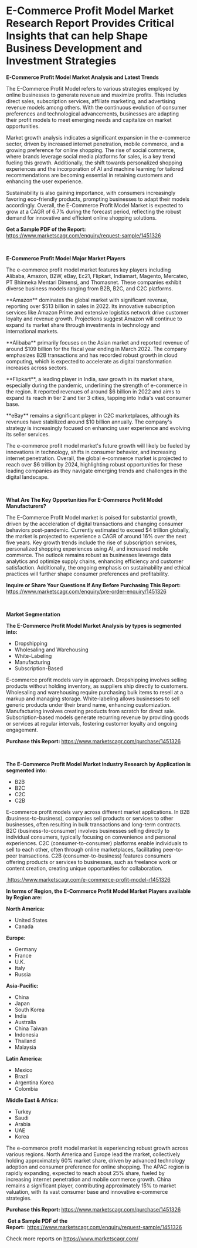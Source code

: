 <p><h1>E-Commerce Profit Model Market Research Report Provides Critical Insights that can help Shape Business Development and Investment Strategies</h1></p><p><strong>E-Commerce Profit Model Market Analysis and Latest Trends</strong></p>
<p><p>The E-Commerce Profit Model refers to various strategies employed by online businesses to generate revenue and maximize profits. This includes direct sales, subscription services, affiliate marketing, and advertising revenue models among others. With the continuous evolution of consumer preferences and technological advancements, businesses are adapting their profit models to meet emerging needs and capitalize on market opportunities.</p><p>Market growth analysis indicates a significant expansion in the e-commerce sector, driven by increased internet penetration, mobile commerce, and a growing preference for online shopping. The rise of social commerce, where brands leverage social media platforms for sales, is a key trend fueling this growth. Additionally, the shift towards personalized shopping experiences and the incorporation of AI and machine learning for tailored recommendations are becoming essential in retaining customers and enhancing the user experience.</p><p>Sustainability is also gaining importance, with consumers increasingly favoring eco-friendly products, prompting businesses to adapt their models accordingly. Overall, the E-Commerce Profit Model Market is expected to grow at a CAGR of 6.7% during the forecast period, reflecting the robust demand for innovative and efficient online shopping solutions.</p></p>
<p><strong>Get a Sample PDF of the Report:&nbsp;</strong> <a href="https://www.marketscagr.com/enquiry/request-sample/1451326?utm_campaign=3201&utm_medium=2&utm_source=Github&utm_content=ia&utm_term=11032025&utm_id=e-commerce-profit-model">https://www.marketscagr.com/enquiry/request-sample/1451326</a></p>
<p>&nbsp;</p>
<p><strong>E-Commerce Profit Model Major Market Players</strong></p>
<p><p>The e-commerce profit model market features key players including Alibaba, Amazon, B2W, eBay, Ec21, Flipkart, Indiamart, Magento, Mercateo, PT Bhinneka Mentari Dimensi, and Thomasnet. These companies exhibit diverse business models ranging from B2B, B2C, and C2C platforms. </p><p>**Amazon** dominates the global market with significant revenue, reporting over $513 billion in sales in 2022. Its innovative subscription services like Amazon Prime and extensive logistics network drive customer loyalty and revenue growth. Projections suggest Amazon will continue to expand its market share through investments in technology and international markets.</p><p>**Alibaba** primarily focuses on the Asian market and reported revenue of around $109 billion for the fiscal year ending in March 2022. The company emphasizes B2B transactions and has recorded robust growth in cloud computing, which is expected to accelerate as digital transformation increases across sectors.</p><p>**Flipkart**, a leading player in India, saw growth in its market share, especially during the pandemic, underlining the strength of e-commerce in the region. It reported revenues of around $6 billion in 2022 and aims to expand its reach in tier 2 and tier 3 cities, tapping into India's vast consumer base.</p><p>**eBay** remains a significant player in C2C marketplaces, although its revenues have stabilized around $10 billion annually. The company's strategy is increasingly focused on enhancing user experience and evolving its seller services.</p><p>The e-commerce profit model market's future growth will likely be fueled by innovations in technology, shifts in consumer behavior, and increasing internet penetration. Overall, the global e-commerce market is projected to reach over $6 trillion by 2024, highlighting robust opportunities for these leading companies as they navigate emerging trends and challenges in the digital landscape.</p></p>
<p>&nbsp;</p>
<p><strong>What Are The Key Opportunities For E-Commerce Profit Model Manufacturers?</strong></p>
<p><p>The E-Commerce Profit Model market is poised for substantial growth, driven by the acceleration of digital transactions and changing consumer behaviors post-pandemic. Currently estimated to exceed $4 trillion globally, the market is projected to experience a CAGR of around 16% over the next five years. Key growth trends include the rise of subscription services, personalized shopping experiences using AI, and increased mobile commerce. The outlook remains robust as businesses leverage data analytics and optimize supply chains, enhancing efficiency and customer satisfaction. Additionally, the ongoing emphasis on sustainability and ethical practices will further shape consumer preferences and profitability.</p></p>
<p><strong>Inquire or Share Your Questions If Any Before Purchasing This Report:</strong> <a href="https://www.marketscagr.com/enquiry/pre-order-enquiry/1451326?utm_campaign=3201&utm_medium=2&utm_source=Github&utm_content=ia&utm_term=11032025&utm_id=e-commerce-profit-model">https://www.marketscagr.com/enquiry/pre-order-enquiry/1451326</a></p>
<p>&nbsp;</p>
<p><strong>Market Segmentation</strong></p>
<p><strong>The E-Commerce Profit Model Market Analysis by types is segmented into:</strong></p>
<p><ul><li>Dropshipping</li><li>Wholesaling and Warehousing</li><li>White-Labeling</li><li>Manufacturing</li><li>Subscription-Based</li></ul></p>
<p><p>E-commerce profit models vary in approach. Dropshipping involves selling products without holding inventory, as suppliers ship directly to customers. Wholesaling and warehousing require purchasing bulk items to resell at a markup and managing storage. White-labeling allows businesses to sell generic products under their brand name, enhancing customization. Manufacturing involves creating products from scratch for direct sale. Subscription-based models generate recurring revenue by providing goods or services at regular intervals, fostering customer loyalty and ongoing engagement.</p></p>
<p><strong>Purchase this Report:&nbsp;</strong><a href="https://www.marketscagr.com/purchase/1451326?utm_campaign=3201&utm_medium=2&utm_source=Github&utm_content=ia&utm_term=11032025&utm_id=e-commerce-profit-model">https://www.marketscagr.com/purchase/1451326</a></p>
<p>&nbsp;</p>
<p><strong>The E-Commerce Profit Model Market Industry Research by Application is segmented into:</strong></p>
<p><ul><li>B2B</li><li>B2C</li><li>C2C</li><li>C2B</li></ul></p>
<p><p>E-commerce profit models vary across different market applications. In B2B (business-to-business), companies sell products or services to other businesses, often resulting in bulk transactions and long-term contracts. B2C (business-to-consumer) involves businesses selling directly to individual consumers, typically focusing on convenience and personal experiences. C2C (consumer-to-consumer) platforms enable individuals to sell to each other, often through online marketplaces, facilitating peer-to-peer transactions. C2B (consumer-to-business) features consumers offering products or services to businesses, such as freelance work or content creation, creating unique opportunities for collaboration.</p></p>
<p><a href="https://www.marketscagr.com/e-commerce-profit-model-r1451326?utm_campaign=3201&utm_medium=2&utm_source=Github&utm_content=ia&utm_term=11032025&utm_id=e-commerce-profit-model">&nbsp;https://www.marketscagr.com/e-commerce-profit-model-r1451326</a></p>
<p><strong>In terms of Region, the E-Commerce Profit Model Market Players available by Region are:</strong></p>
<p>
    <p> <strong> North America: </strong>
        <ul>
            <li>United States</li>
            <li>Canada</li>
        </ul>
        </p> 
    <p> <strong> Europe: </strong>
        <ul>
            <li>Germany</li>
            <li>France</li>
            <li>U.K.</li>
            <li>Italy</li>
            <li>Russia</li>
        </ul>
        </p> 
    <p> <strong> Asia-Pacific: </strong>
        <ul>
            <li>China</li>
            <li>Japan</li>
            <li>South Korea</li>
            <li>India</li>
            <li>Australia</li>
            <li>China Taiwan</li>
            <li>Indonesia</li>
            <li>Thailand</li>
            <li>Malaysia</li>
        </ul>
        </p> 
    <p> <strong> Latin America: </strong>
        <ul>
            <li>Mexico</li>
            <li>Brazil</li>
            <li>Argentina Korea</li>
            <li>Colombia</li>
        </ul>
        </p> 
    <p> <strong> Middle East & Africa: </strong>
        <ul>
            <li>Turkey</li>
            <li>Saudi</li>
            <li>Arabia</li>
            <li>UAE</li>
            <li>Korea</li>
        </ul>
    </p>
    </p>
<p><p>The e-commerce profit model market is experiencing robust growth across various regions. North America and Europe lead the market, collectively holding approximately 60% market share, driven by advanced technology adoption and consumer preference for online shopping. The APAC region is rapidly expanding, expected to reach about 25% share, fueled by increasing internet penetration and mobile commerce growth. China remains a significant player, contributing approximately 15% to market valuation, with its vast consumer base and innovative e-commerce strategies.</p></p>
<p><strong>Purchase this Report: </strong><a href="https://www.marketscagr.com/purchase/1451326?utm_campaign=3201&utm_medium=2&utm_source=Github&utm_content=ia&utm_term=11032025&utm_id=e-commerce-profit-model">https://www.marketscagr.com/purchase/1451326</a></p>
<p>&nbsp;<strong>Get a Sample PDF of the Report:&nbsp;&nbsp;</strong><a href="https://www.marketscagr.com/enquiry/request-sample/1451326?utm_campaign=3201&utm_medium=2&utm_source=Github&utm_content=ia&utm_term=11032025&utm_id=e-commerce-profit-model">https://www.marketscagr.com/enquiry/request-sample/1451326</a></p>
<p><strong></strong></p>
<p>Check more reports on <a href="https://www.marketscagr.com/?utm_campaign=3201&utm_medium=2&utm_source=Github&utm_content=ia&utm_term=11032025&utm_id=e-commerce-profit-model">https://www.marketscagr.com/</a></p>